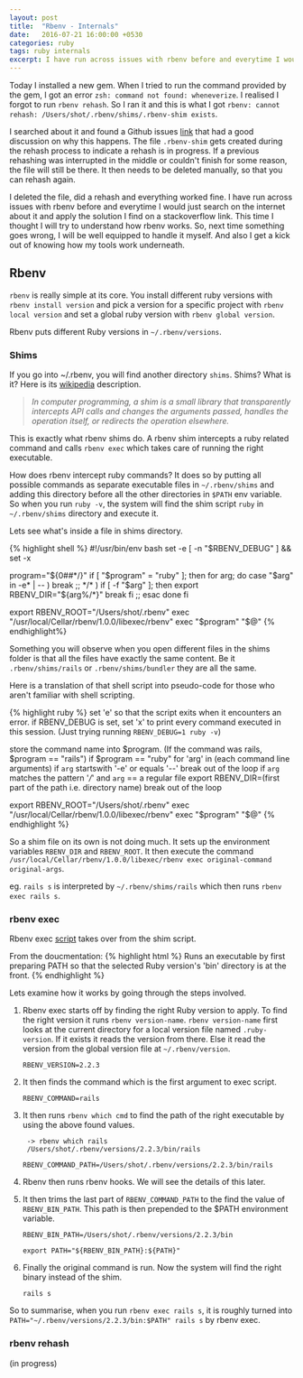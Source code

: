 ```yaml
---
layout: post
title:  "Rbenv - Internals"
date:   2016-07-21 16:00:00 +0530
categories: ruby
tags: ruby internals
excerpt: I have run across issues with rbenv before and everytime I would just search on the internet about it and apply the solution I find on a stackoverflow link. This time I thought I will try to understand how rbenv works.
---
```


Today I installed a new gem. When I tried to run the command provided by the gem, I got an error `zsh: command not found: wheneverize`. I realised I forgot to run `rbenv rehash`. So I ran it and this is what I got `rbenv: cannot rehash: /Users/shot/.rbenv/shims/.rbenv-shim exists`.

I searched about it and found a Github issues [link](https://github.com/rbenv/rbenv/issues/759) that had a good discussion on why this happens. The file `.rbenv-shim` gets created during the rehash process to indicate a rehash is in progress. If a previous rehashing was interrupted in the middle or couldn't finish for some reason, the file will still be there. It then needs to be deleted manually, so that you can rehash again.

I deleted the file, did a rehash and everything worked fine. I have run across issues with rbenv before and everytime I would just search on the internet about it and apply the solution I find on a stackoverflow link. This time I thought I will try to understand how rbenv works. So, next time something goes wrong, I will be well equipped to handle it myself. And also I get a kick out of knowing how my tools work underneath.

## Rbenv

`rbenv` is really simple at its core. You install different ruby versions with `rbenv install version` and pick a version for a specific project with `rbenv local version` and set a global ruby version with `rbenv global version`.

Rbenv puts different Ruby versions in `~/.rbenv/versions`.

### Shims 

If you go into ~/.rbenv, you will find another directory `shims`. Shims? What is it? Here is its [wikipedia](https://en.wikipedia.org/wiki/Shim_(computing)) description.

> *In computer programming, a shim is a small library that transparently intercepts API calls and changes the arguments passed, handles the operation itself, or redirects the operation elsewhere.*

This is exactly what rbenv shims do. A rbenv shim intercepts a ruby related command and calls `rbenv exec` which takes care of running the right executable.

How does rbenv intercept ruby commands? It does so by putting all possible commands as separate executable files in `~/.rbenv/shims` and adding this directory before all the other directories in `$PATH` env variable. So when you run `ruby -v`, the system will find the shim script `ruby` in `~/.rbenv/shims` directory and execute it.

Lets see what's inside a file in shims directory.

{% highlight shell %}
#!/usr/bin/env bash
set -e
[ -n "$RBENV_DEBUG" ] && set -x

program="${0##*/}"
if [ "$program" = "ruby" ]; then
  for arg; do
    case "$arg" in
      -e* | -- ) break ;;
      */* )
        if [ -f "$arg" ]; then
          export RBENV_DIR="${arg%/*}"
          break
        fi
        ;;
    esac
  done
fi

export RBENV_ROOT="/Users/shot/.rbenv"
exec "/usr/local/Cellar/rbenv/1.0.0/libexec/rbenv" exec "$program" "$@"
{% endhighlight%}

Something you will observe when you open different files in the shims folder is that all the files have exactly the same content. Be it `.rbenv/shims/rails` or `.rbenv/shims/bundler` they are all the same.

Here is a translation of that shell script into pseudo-code for those who aren't familiar with shell scripting.

{% highlight ruby %}
set 'e' so that the script exits when it encounters an error.
if RBENV_DEBUG is set, set 'x' to print every command executed in this session. (Just trying running `RBENV_DEBUG=1 ruby -v`)

store the command name into $program. (If the command was rails, $program == "rails")
if $program == "ruby"
  for 'arg' in (each command line arguments)
    if `arg` startswith '-e' or equals '--'
      break out of the loop
    if `arg` matches the pattern '*/*' and `arg` == a regular file
      export RBENV_DIR=(first part of the path i.e. directory name)
      break out of the loop 

export RBENV_ROOT="/Users/shot/.rbenv"
exec "/usr/local/Cellar/rbenv/1.0.0/libexec/rbenv" exec "$program" "$@"
{% endhighlight %}

So a shim file on its own is not doing much. It sets up the environment variables `RBENV_DIR` and `RBENV_ROOT`. It then execute the command `/usr/local/Cellar/rbenv/1.0.0/libexec/rbenv exec original-command original-args`.

eg. `rails s` is interpreted by `~/.rbenv/shims/rails` which then runs `rbenv exec rails s`.

### rbenv exec

Rbenv exec [script](https://github.com/rbenv/rbenv/blob/master/libexec/rbenv-exec) takes over from the shim script.

From the doucmentation:
{% highlight html %}
Runs an executable by first preparing PATH so that the selected Ruby
version's 'bin' directory is at the front.
{% endhighlight %}

Lets examine how it works by going through the steps involved.

1. Rbenv exec starts off by finding the right Ruby version to apply. To find the right version it runs `rbenv version-name`. `rbenv version-name` first looks at the current directory for a local version file named `.ruby-version`. If it exists it reads the version from there. Else it read the version from the global version file at `~/.rbenv/version`.

    `RBENV_VERSION=2.2.3`

2. It then finds the command which is the first argument to exec script.

    `RBENV_COMMAND=rails`

3. It then runs `rbenv which cmd` to find the path of the right executable by using the above found values.
    
        -> rbenv which rails
        /Users/shot/.rbenv/versions/2.2.3/bin/rails

      `RBENV_COMMAND_PATH=/Users/shot/.rbenv/versions/2.2.3/bin/rails`

4. Rbenv then runs rbenv hooks. We will see the details of this later.

5. It then trims the last part of `RBENV_COMMAND_PATH` to the find the value of `RBENV_BIN_PATH`. This path is then prepended to the $PATH environment variable.
        
      `RBENV_BIN_PATH=/Users/shot/.rbenv/versions/2.2.3/bin`

      `export PATH="${RBENV_BIN_PATH}:${PATH}"`

6. Finally the original command is run. Now the system will find the right binary instead of the shim.

      `rails s`

So to summarise, when you run `rbenv exec rails s`, it is roughly turned into `PATH="~/.rbenv/versions/2.2.3/bin:$PATH" rails s` by rbenv exec.

### rbenv rehash

(in progress)

